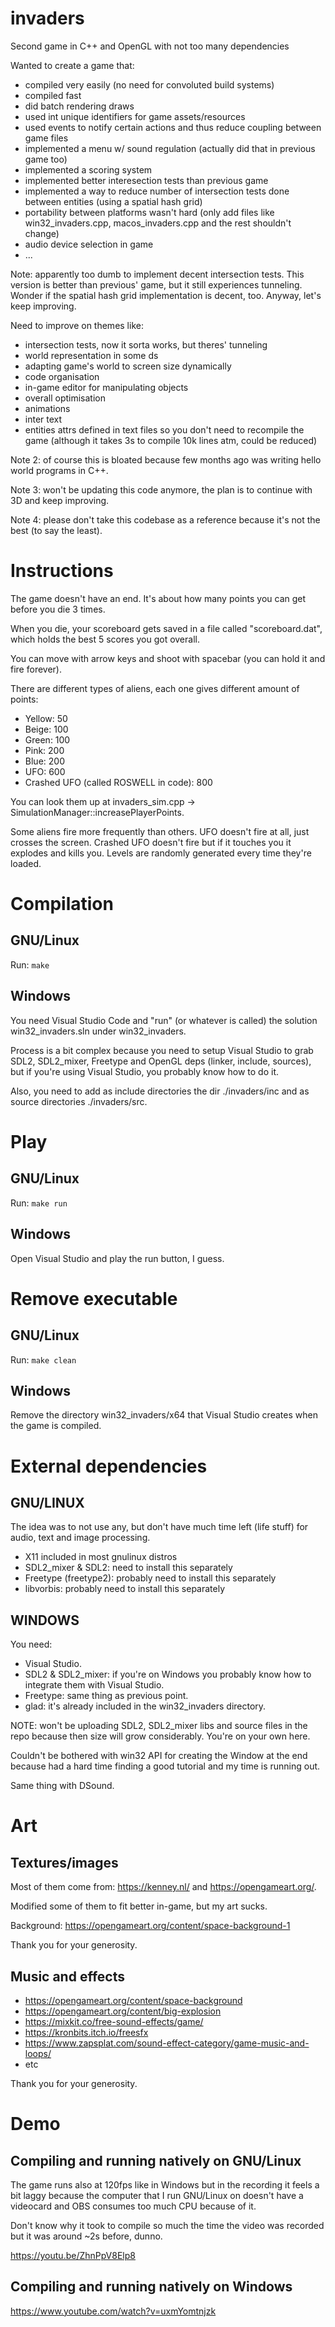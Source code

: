 # invaders

Second game in C++ and OpenGL with not too many dependencies

Wanted to create a game that:

- compiled very easily (no need for convoluted build systems)
- compiled fast
- did batch rendering draws
- used int unique identifiers for game assets/resources
- used events to notify certain actions and thus reduce coupling between game files
- implemented a menu w/ sound regulation (actually did that in previous game too)
- implemented a scoring system
- implemented better interesection tests than previous game
- implemented a way to reduce number of intersection tests done between entities (using a spatial hash grid)
- portability between platforms wasn't hard (only add files like win32_invaders.cpp, macos_invaders.cpp and the rest shouldn't change)
- audio device selection in game
- ...

Note: apparently too dumb to implement decent intersection tests. This version is better than previous' game, but it still experiences tunneling. Wonder if the spatial hash grid implementation is decent, too. Anyway, let's keep improving.

Need to improve on themes like:

- intersection tests, now it sorta works, but theres' tunneling
- world representation in some ds
- adapting game's world to screen size dynamically
- code organisation
- in-game editor for manipulating objects
- overall optimisation
- animations
- inter text
- entities attrs defined in text files so you don't need to recompile the game (although it takes 3s to compile 10k lines atm, could be reduced)

Note 2: of course this is bloated because few months ago was writing hello world programs in C++.

Note 3: won't be updating this code anymore, the plan is to continue with 3D and keep improving.

Note 4: please don't take this codebase as a reference because it's not the best (to say the least).

# Instructions

The game doesn't have an end. It's about how many points you can get before you die 3 times.

When you die, your scoreboard gets saved in a file called "scoreboard.dat", which holds the best 5 scores you got overall.

You can move with arrow keys and shoot with spacebar (you can hold it and fire forever).

There are different types of aliens, each one gives different amount of points:

- Yellow: 50
- Beige: 100
- Green: 100
- Pink: 200
- Blue: 200
- UFO: 600
- Crashed UFO (called ROSWELL in code): 800

You can look them up at invaders_sim.cpp -> SimulationManager::increasePlayerPoints.

Some aliens fire more frequently than others.
UFO doesn't fire at all, just crosses the screen.
Crashed UFO doesn't fire but if it touches you it explodes and kills you.
Levels are randomly generated every time they're loaded.

# Compilation

## GNU/Linux

Run: `make`

## Windows

You need Visual Studio Code and "run" (or whatever is called) the solution win32_invaders.sln under win32_invaders.

Process is a bit complex because you need to setup Visual Studio to grab SDL2, SDL2_mixer, Freetype and OpenGL deps (linker, include, sources), but if you're using Visual Studio, you probably know how to do it.

Also, you need to add as include directories the dir ./invaders/inc and as source directories ./invaders/src.

# Play

## GNU/Linux

Run: `make run`

## Windows

Open Visual Studio and play the run button, I guess.

# Remove executable

## GNU/Linux

Run: `make clean`

## Windows

Remove the directory win32_invaders/x64 that Visual Studio creates when the game is compiled.

# External dependencies

## GNU/LINUX

The idea was to not use any, but don't have much time left (life stuff) for audio, text and image processing.

- X11 included in most gnulinux distros
- SDL2_mixer & SDL2: need to install this separately
- Freetype (freetype2): probably need to install this separately
- libvorbis: probably need to install this separately

## WINDOWS

You need:

- Visual Studio.
- SDL2 & SDL2_mixer: if you're on Windows you probably know how to integrate them with Visual Studio.
- Freetype: same thing as previous point.
- glad: it's already included in the win32_invaders directory.

NOTE: won't be uploading SDL2, SDL2_mixer libs and source files in the repo because then size will grow considerably. You're on your own here.

Couldn't be bothered with win32 API for creating the Window at the end because had a hard time finding a good tutorial and my time is running out.

Same thing with DSound.

# Art

## Textures/images

Most of them come from: https://kenney.nl/ and https://opengameart.org/.

Modified some of them to fit better in-game, but my art sucks.

Background: https://opengameart.org/content/space-background-1

Thank you for your generosity.

## Music and effects

- https://opengameart.org/content/space-background
- https://opengameart.org/content/big-explosion
- https://mixkit.co/free-sound-effects/game/
- https://kronbits.itch.io/freesfx
- https://www.zapsplat.com/sound-effect-category/game-music-and-loops/
- etc

Thank you for your generosity.

# Demo

## Compiling and running natively on GNU/Linux

The game runs also at 120fps like in Windows but in the recording it feels a bit laggy because the computer that I run GNU/Linux on doesn't have a videocard and OBS consumes too much CPU because of it.

Don't know why it took to compile so much the time the video was recorded but it was around ~2s before, dunno.

https://youtu.be/ZhnPpV8Elp8

## Compiling and running natively on Windows

https://www.youtube.com/watch?v=uxmYomtnjzk

